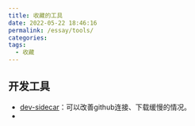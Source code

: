 ```yaml
---
title: 收藏的工具
date: 2022-05-22 18:46:16
permalink: /essay/tools/
categories:
tags:
  - 收藏
---
```


## 开发工具

- [dev-sidecar](https://github.com/docmirror/dev-sidecar)：可以改善github连接、下载缓慢的情况。
- 
